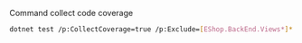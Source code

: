 Command collect code coverage
``` bash
dotnet test /p:CollectCoverage=true /p:Exclude=[EShop.BackEnd.Views*]*
```